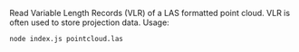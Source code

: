 Read Variable Length Records (VLR) of a LAS formatted point cloud. VLR is often used to store projection data. Usage: 
```bash
node index.js pointcloud.las
```
